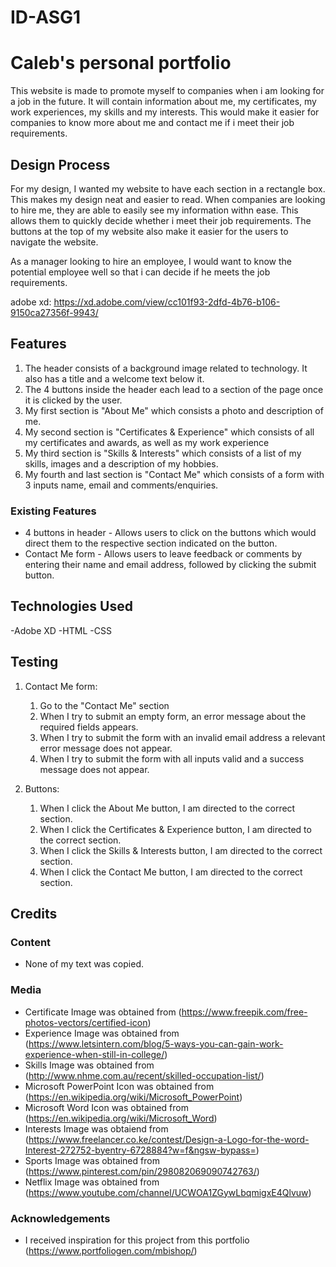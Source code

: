 # ID-ASG1
# Caleb's personal portfolio
This website is made to promote myself to companies when i am looking for a job in the future. It will contain information about me, my certificates, my work experiences,
my skills and my interests. This would make it easier for companies to know more about me and contact me if i meet their job requirements.
 
## Design Process
 
For my design, I wanted my website to have each section in a rectangle box. This makes my design neat and easier to read. When companies are looking to hire me, they are
able to easily see my information withn ease. This allows them to quickly decide whether i meet their job requirements. The buttons at the top of my website also make it
easier for the users to navigate the website.

As a manager looking to hire an employee, I would want to know the potential employee well so that i can decide if he meets the job requirements.

adobe xd: https://xd.adobe.com/view/cc101f93-2dfd-4b76-b106-9150ca27356f-9943/

## Features
1. The header consists of a background image related to technology. It also has a title and a welcome text below it.
2. The 4 buttons inside the header each lead to a section of the page once it is clicked by the user.
3. My first section is "About Me" which consists a photo and description of me.
4. My second section is "Certificates & Experience" which consists of all my certificates and awards, as well as my work experience
5. My third section is "Skills & Interests" which consists of a list of my skills, images and a description of my hobbies.
6. My fourth and last section is "Contact Me" which consists of a form with 3 inputs name, email and comments/enquiries.

 
### Existing Features
- 4 buttons in header - Allows users to click on the buttons which would direct them to the respective section indicated on the button.
- Contact Me form - Allows users to leave feedback or comments by entering their name and email address, followed by clicking the submit button.


## Technologies Used
-Adobe XD
-HTML
-CSS

## Testing
1. Contact Me form:
    1. Go to the "Contact Me" section
    2. When I try to submit an empty form, an error message about the required fields appears.
    3. When I try to submit the form with an invalid email address a relevant error message does not appear.
    4. When I try to submit the form with all inputs valid and a success message does not appear.

2. Buttons:
    1. When I click the About Me button, I am directed to the correct section.
    2. When I click the Certificates & Experience button, I am directed to the correct section.
    3. When I click the Skills & Interests button, I am directed to the correct section.
    4. When I click the Contact Me button, I am directed to the correct section.

## Credits

### Content
- None of my text was copied.

### Media
- Certificate Image was obtained from (https://www.freepik.com/free-photos-vectors/certified-icon)
- Experience Image was obtained from (https://www.letsintern.com/blog/5-ways-you-can-gain-work-experience-when-still-in-college/)
- Skills Image was obtained from (http://www.nhme.com.au/recent/skilled-occupation-list/)
- Microsoft PowerPoint Icon was obtained from (https://en.wikipedia.org/wiki/Microsoft_PowerPoint)
- Microsoft Word Icon was obtained from (https://en.wikipedia.org/wiki/Microsoft_Word)
- Interests Image was obtaiend from (https://www.freelancer.co.ke/contest/Design-a-Logo-for-the-word-Interest-272752-byentry-6728884?w=f&ngsw-bypass=)
- Sports Image was obtained from (https://www.pinterest.com/pin/298082069090742763/)
- Netflix Image was obtained from (https://www.youtube.com/channel/UCWOA1ZGywLbqmigxE4Qlvuw)
  
### Acknowledgements

- I received inspiration for this project from this portfolio (https://www.portfoliogen.com/mbishop/)


